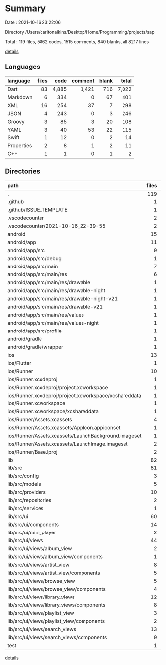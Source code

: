 # Summary

Date : 2021-10-16 23:22:06

Directory /Users/carltonaikins/Desktop/Home/Programming/projects/sap

Total : 119 files,  5862 codes, 1515 comments, 840 blanks, all 8217 lines

[details](details.md)

## Languages
| language | files | code | comment | blank | total |
| :--- | ---: | ---: | ---: | ---: | ---: |
| Dart | 83 | 4,885 | 1,421 | 716 | 7,022 |
| Markdown | 6 | 334 | 0 | 67 | 401 |
| XML | 16 | 254 | 37 | 7 | 298 |
| JSON | 4 | 243 | 0 | 3 | 246 |
| Groovy | 3 | 85 | 3 | 20 | 108 |
| YAML | 3 | 40 | 53 | 22 | 115 |
| Swift | 1 | 12 | 0 | 2 | 14 |
| Properties | 2 | 8 | 1 | 2 | 11 |
| C++ | 1 | 1 | 0 | 1 | 2 |

## Directories
| path | files | code | comment | blank | total |
| :--- | ---: | ---: | ---: | ---: | ---: |
| . | 119 | 5,862 | 1,515 | 840 | 8,217 |
| .github | 1 | 30 | 0 | 9 | 39 |
| .github/ISSUE_TEMPLATE | 1 | 30 | 0 | 9 | 39 |
| .vscodecounter | 2 | 198 | 0 | 13 | 211 |
| .vscodecounter/2021-10-16_22-39-55 | 2 | 198 | 0 | 13 | 211 |
| android | 15 | 202 | 39 | 25 | 266 |
| android/app | 11 | 159 | 38 | 14 | 211 |
| android/app/src | 9 | 63 | 35 | 3 | 101 |
| android/app/src/debug | 1 | 3 | 3 | 1 | 7 |
| android/app/src/main | 7 | 57 | 29 | 1 | 87 |
| android/app/src/main/res | 6 | 44 | 18 | 0 | 62 |
| android/app/src/main/res/drawable | 1 | 6 | 0 | 0 | 6 |
| android/app/src/main/res/drawable-night | 1 | 6 | 0 | 0 | 6 |
| android/app/src/main/res/drawable-night-v21 | 1 | 6 | 0 | 0 | 6 |
| android/app/src/main/res/drawable-v21 | 1 | 6 | 0 | 0 | 6 |
| android/app/src/main/res/values | 1 | 10 | 9 | 0 | 19 |
| android/app/src/main/res/values-night | 1 | 10 | 9 | 0 | 19 |
| android/app/src/profile | 1 | 3 | 3 | 1 | 7 |
| android/gradle | 1 | 5 | 1 | 1 | 7 |
| android/gradle/wrapper | 1 | 5 | 1 | 1 | 7 |
| ios | 13 | 404 | 2 | 12 | 418 |
| ios/Flutter | 1 | 26 | 0 | 1 | 27 |
| ios/Runner | 10 | 362 | 2 | 9 | 373 |
| ios/Runner.xcodeproj | 1 | 8 | 0 | 1 | 9 |
| ios/Runner.xcodeproj/project.xcworkspace | 1 | 8 | 0 | 1 | 9 |
| ios/Runner.xcodeproj/project.xcworkspace/xcshareddata | 1 | 8 | 0 | 1 | 9 |
| ios/Runner.xcworkspace | 1 | 8 | 0 | 1 | 9 |
| ios/Runner.xcworkspace/xcshareddata | 1 | 8 | 0 | 1 | 9 |
| ios/Runner/Assets.xcassets | 4 | 200 | 0 | 5 | 205 |
| ios/Runner/Assets.xcassets/AppIcon.appiconset | 1 | 122 | 0 | 1 | 123 |
| ios/Runner/Assets.xcassets/LaunchBackground.imageset | 1 | 52 | 0 | 1 | 53 |
| ios/Runner/Assets.xcassets/LaunchImage.imageset | 2 | 26 | 0 | 3 | 29 |
| ios/Runner/Base.lproj | 2 | 68 | 2 | 1 | 71 |
| lib | 82 | 4,871 | 1,411 | 709 | 6,991 |
| lib/src | 81 | 4,816 | 1,393 | 699 | 6,908 |
| lib/src/config | 3 | 90 | 54 | 15 | 159 |
| lib/src/models | 5 | 709 | 85 | 92 | 886 |
| lib/src/providers | 10 | 70 | 170 | 35 | 275 |
| lib/src/repositories | 2 | 280 | 42 | 69 | 391 |
| lib/src/services | 1 | 213 | 21 | 63 | 297 |
| lib/src/ui | 60 | 3,454 | 1,021 | 425 | 4,900 |
| lib/src/ui/components | 14 | 1,250 | 245 | 111 | 1,606 |
| lib/src/ui/mini_player | 2 | 230 | 38 | 19 | 287 |
| lib/src/ui/views | 44 | 1,974 | 738 | 295 | 3,007 |
| lib/src/ui/views/album_view | 2 | 106 | 34 | 18 | 158 |
| lib/src/ui/views/album_view/components | 1 | 38 | 17 | 5 | 60 |
| lib/src/ui/views/artist_view | 8 | 383 | 136 | 51 | 570 |
| lib/src/ui/views/artist_view/components | 5 | 175 | 85 | 24 | 284 |
| lib/src/ui/views/browse_view | 5 | 198 | 89 | 26 | 313 |
| lib/src/ui/views/browse_view/components | 4 | 141 | 68 | 16 | 225 |
| lib/src/ui/views/library_views | 12 | 531 | 205 | 85 | 821 |
| lib/src/ui/views/library_views/components | 8 | 286 | 136 | 40 | 462 |
| lib/src/ui/views/playlist_view | 3 | 144 | 51 | 24 | 219 |
| lib/src/ui/views/playlist_view/components | 2 | 81 | 34 | 10 | 125 |
| lib/src/ui/views/search_views | 13 | 495 | 204 | 78 | 777 |
| lib/src/ui/views/search_views/components | 9 | 206 | 136 | 38 | 380 |
| test | 1 | 14 | 10 | 7 | 31 |

[details](details.md)
